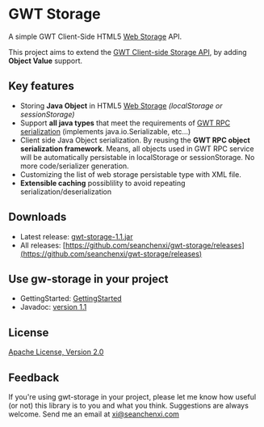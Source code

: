 # GWT Storage

A simple GWT Client-Side HTML5 [Web Storage](http://www.w3.org/TR/webstorage/) API.

This project aims to extend the [GWT Client-side Storage API](http://www.gwtproject.org/doc/latest/DevGuideHtml5Storage.html), by adding **Object Value** support.



## Key features
  * Storing **Java Object** in HTML5 [Web Storage](http://www.w3.org/TR/webstorage/) _(localStorage or sessionStorage)_
  * Support **all java types** that meet the requirements of [GWT RPC serialization](http://www.gwtproject.org/doc/latest/tutorial/RPC.html#serialize) (implements java.io.Serializable, etc...)
  * Client side Java Object serialization. By reusing the **GWT RPC object serialization framework**. Means, all objects used in GWT RPC service will be automatically persistable in localStorage or sessionStorage. No more code/serializer generation.
  * Customizing the list of web storage persistable type with XML file.
  * **Extensible caching** possiblility to avoid repeating serialization/deserialization


## Downloads
  * Latest release: [gwt-storage-1.1.jar](https://github.com/seanchenxi/gwt-storage/releases/download/v1.1/gwt-storage-1.1.jar)
  * All releases: [https://github.com/seanchenxi/gwt-storage/releases](https://github.com/seanchenxi/gwt-storage/releases)



## Use gw-storage in your project
  * GettingStarted: <a target="_blank" href="https://code.google.com/p/gwt-storage/wiki/GettingStarted">GettingStarted</a>
  * Javadoc: <a target="_blank" href="http://seanchenxi.github.io/gwt-storage/javadoc/1.1/">version 1.1</a>


## License
  [Apache License, Version 2.0](http://www.apache.org/licenses/LICENSE-2.0)



## Feedback
  If you're using gwt-storage in your project, please let me know how useful (or not) this library is to you and what you think.
  Suggestions are always welcome. Send me an email at [xi@seanchenxi.com](mailto:xi@seanchenxi.com)
